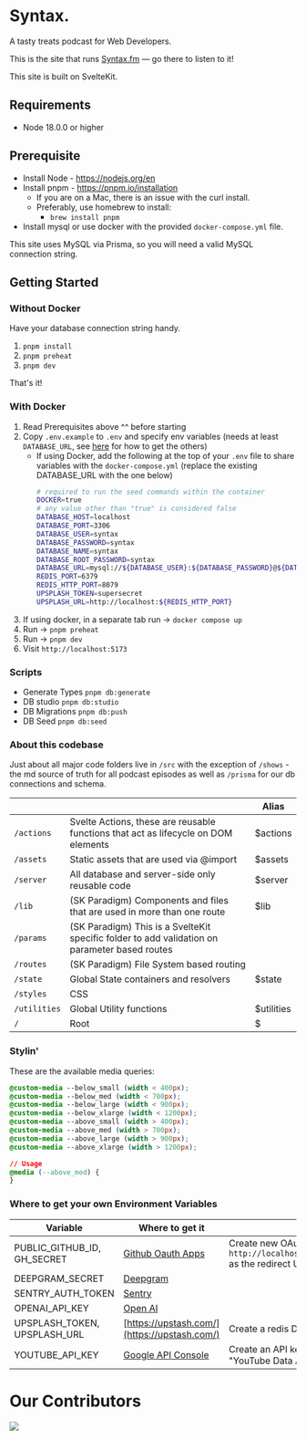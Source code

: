 # Syntax.

A tasty treats podcast for Web Developers.

This is the site that runs [Syntax.fm](https://syntax.fm) — go there to listen to it!

This site is built on SvelteKit.

## Requirements

- Node 18.0.0 or higher

## Prerequisite

- Install Node - https://nodejs.org/en
- Install pnpm - https://pnpm.io/installation
  - If you are on a Mac, there is an issue with the curl install.
  - Preferably, use homebrew to install:
    - `brew install pnpm`
- Install mysql or use docker with the provided `docker-compose.yml` file.

This site uses MySQL via Prisma, so you will need a valid MySQL connection string.

## Getting Started

### Without Docker

Have your database connection string handy.

1. `pnpm install`
2. `pnpm preheat`
3. `pnpm dev`

That's it!

### With Docker

1. Read Prerequisites above ^^ before starting
1. Copy `.env.example` to `.env` and specify env variables (needs at least `DATABASE_URL`, see [here](#where-to-get-your-own-environment-variables) for how to get the others)
   - If using Docker, add the following at the top of your `.env` file to share variables with the `docker-compose.yml` (replace the existing DATABASE_URL with the one below)
     ```sh
     # required to run the seed commands within the container
     DOCKER=true
     # any value other than "true" is considered false
     DATABASE_HOST=localhost
     DATABASE_PORT=3306
     DATABASE_USER=syntax
     DATABASE_PASSWORD=syntax
     DATABASE_NAME=syntax
     DATABASE_ROOT_PASSWORD=syntax
     DATABASE_URL=mysql://${DATABASE_USER}:${DATABASE_PASSWORD}@${DATABASE_HOST}:${DATABASE_PORT}/${DATABASE_NAME}
     REDIS_PORT=6379
     REDIS_HTTP_PORT=8079
     UPSPLASH_TOKEN=supersecret
     UPSPLASH_URL=http://localhost:${REDIS_HTTP_PORT}
     ```
1. If using docker, in a separate tab run -> `docker compose up`
1. Run -> `pnpm preheat`
1. Run -> `pnpm dev`
1. Visit `http://localhost:5173`

### Scripts

- Generate Types `pnpm db:generate`
- DB studio `pnpm db:studio`
- DB Migrations `pnpm db:push`
- DB Seed `pnpm db:seed`

### About this codebase

Just about all major code folders live in `/src` with the exception of `/shows` - the md source of truth for all podcast episodes as well as `/prisma` for our db connections and schema.

|              |                                                                                               | Alias      |
| ------------ | --------------------------------------------------------------------------------------------- | ---------- |
| `/actions`   | Svelte Actions, these are reusable functions that act as lifecycle on DOM elements            | $actions   |
| `/assets`    | Static assets that are used via @import                                                       | $assets    |
| `/server`    | All database and server-side only reusable code                                               | $server    |
| `/lib`       | (SK Paradigm) Components and files that are used in more than one route                       | $lib       |
| `/params`    | (SK Paradigm) This is a SvelteKit specific folder to add validation on parameter based routes |            |
| `/routes`    | (SK Paradigm) File System based routing                                                       |            |
| `/state`     | Global State containers and resolvers                                                         | $state     |
| `/styles`    | CSS                                                                                           |
| `/utilities` | Global Utility functions                                                                      | $utilities |
| `/`          | Root                                                                                          | $          |

### Stylin'

These are the available media queries:

```css
@custom-media --below_small (width < 400px);
@custom-media --below_med (width < 700px);
@custom-media --below_large (width < 900px);
@custom-media --below_xlarge (width < 1200px);
@custom-media --above_small (width > 400px);
@custom-media --above_med (width > 700px);
@custom-media --above_large (width > 900px);
@custom-media --above_xlarge (width > 1200px);

// Usage
@media (--above_med) {
}
```

### Where to get your own Environment Variables

| Variable                     | Where to get it                                                         | Notes                                                                                           |
| ---------------------------- | ----------------------------------------------------------------------- | ----------------------------------------------------------------------------------------------- |
| PUBLIC_GITHUB_ID, GH_SECRET  | [Github Oauth Apps](https://github.com/settings/developers)             | Create new OAuth App, set `http://localhost:5173/api/oauth/github/callback` as the redirect URL |
| DEEPGRAM_SECRET              | [Deepgram](https://console.deepgram.com/)                               |                                                                                                 |
| SENTRY_AUTH_TOKEN            | [Sentry](https://docs.sentry.io/product/accounts/auth-tokens/)          |                                                                                                 |
| OPENAI_API_KEY               | [Open AI](https://platform.openai.com/account/api-keys)                 |                                                                                                 |
| UPSPLASH_TOKEN, UPSPLASH_URL | [https://upstash.com/](https://upstash.com/)                            | Create a redis DB after sign up in the console                                                  |
| YOUTUBE_API_KEY              | [Google API Console](https://console.cloud.google.com/apis/credentials) | Create an API key, visit the library and enable "YouTube Data API v3"                           |

# Our Contributors

<a href="https://github.com/syntaxfm/website/graphs/contributors">
  <img src="https://contrib.rocks/image?repo=syntaxfm/website" />
</a>
